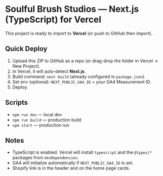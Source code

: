 # Soulful Brush Studios — Next.js (TypeScript) for Vercel

This project is ready to import to **Vercel** (or push to GitHub then import).

## Quick Deploy
1. Upload this ZIP to GitHub as a repo (or drag-drop the folder in Vercel → New Project).
2. In Vercel, it will auto-detect **Next.js**.
3. Build command: `next build` (already configured in `package.json`).
4. Set env (optional): `NEXT_PUBLIC_GA4_ID` = your GA4 Measurement ID.
5. Deploy.

## Scripts
- `npm run dev` — local dev
- `npm run build` — production build
- `npm start` — production run

## Notes
- TypeScript is enabled. Vercel will install `typescript` and the `@types/*` packages from `devDependencies`.
- GA4 will initialize automatically if `NEXT_PUBLIC_GA4_ID` is set.
- Shopify link is in the header and on the home page cards.
